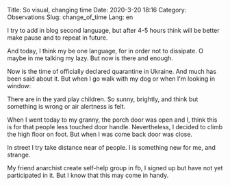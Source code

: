 Title: So visual, changing time
Date: 2020-3-20 18:16
Category: Observations
Slug: change_of_time
Lang: en

I try to add in blog second language, but after 4-5 hours think will be better make pause and to repeat in future.

And today, I think my be one language, for in order not to dissipate. O maybe in me talking my lazy. But now is there and enough.

Now is the time of officially declared quarantine in Ukraine. And much has been said about it. But when I go walk with my dog or when I'm looking in window: 

There are in the yard play children. So sunny, brightly, and think but something is wrong or air alertness is felt.

When I went today to my granny, the porch door was open and I, think this is for that people less touched door handle. Nevertheless, I decided to climb the high floor on foot. But when I was come back door was close.

In street I try take distance near of people. I is something new for me, and strange.

My friend anarchist create self-help group in fb, I signed up but have not yet participated in it. But I know that this may come in handy.
